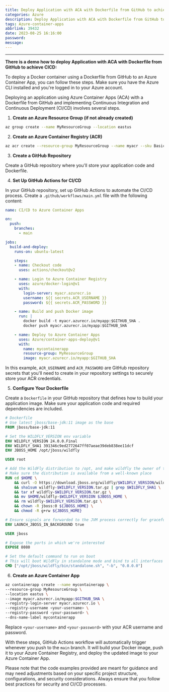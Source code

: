 ```yaml
---
title: Deploy Application with ACA with Dockerfile from GitHub to achieve CICD
categories: Azure
description: Deploy Application with ACA with Dockerfile from GitHub to achieve CICD
tags: Azure-container-apps
abbrlink: 39432
date: 2023-08-25 16:16:00
password:
message:
---
```

---

**There is a demo how to deploy Application with ACA with Dockerfile from GitHub to achieve CICD:**

To deploy a Docker container using a Dockerfile from GitHub to an Azure Container App,  you can follow these steps. Make sure you have the Azure CLI installed and you're logged in to your Azure account.

Deploying an application using Azure Container Apps (ACA) with a Dockerfile from GitHub and implementing Continuous Integration and Continuous Deployment (CI/CD) involves several steps. 

1. **Create an Azure Resource Group (if not already created)**

```bash
az group create --name MyResourceGroup --location eastus
```

2. **Create an Azure Container Registry (ACR)**

```bash
az acr create --resource-group MyResourceGroup --name myacr --sku Basic --admin-enabled true
```

3. **Create a GitHub Repository**

Create a GitHub repository where you'll store your application code and Dockerfile.

4. **Set Up GitHub Actions for CI/CD**

In your GitHub repository, set up GitHub Actions to automate the CI/CD process. Create a `.github/workflows/main.yml` file with the following content:

```yaml
name: CI/CD to Azure Container Apps

on:
  push:
    branches:
      - main

jobs:
  build-and-deploy:
    runs-on: ubuntu-latest

    steps:
    - name: Checkout code
      uses: actions/checkout@v2

    - name: Login to Azure Container Registry
      uses: azure/docker-login@v1
      with:
        login-server: myacr.azurecr.io
        username: ${{ secrets.ACR_USERNAME }}
        password: ${{ secrets.ACR_PASSWORD }}

    - name: Build and push Docker image
      run: |
        docker build -t myacr.azurecr.io/myapp:$GITHUB_SHA .
        docker push myacr.azurecr.io/myapp:$GITHUB_SHA

    - name: Deploy to Azure Container Apps
      uses: Azure/container-apps-deploy@v1
      with:
        name: mycontainerapp
        resource-group: MyResourceGroup
        image: myacr.azurecr.io/myapp:$GITHUB_SHA
```

In this example, `ACR_USERNAME` and `ACR_PASSWORD` are GitHub repository secrets that you'll need to create in your repository settings to securely store your ACR credentials.

5. **Configure Your Dockerfile**

Create a `Dockerfile` in your GitHub repository that defines how to build your application image. Make sure your application code and required dependencies are included.

```Dockerfile
# Dockerfile
# Use latest jboss/base-jdk:11 image as the base
FROM jboss/base-jdk:11

# Set the WILDFLY_VERSION env variable
ENV WILDFLY_VERSION 24.0.0.Final
ENV WILDFLY_SHA1 391346c9ed2772647ff07aeae39deb838ee11dcf
ENV JBOSS_HOME /opt/jboss/wildfly

USER root

# Add the WildFly distribution to /opt, and make wildfly the owner of the extracted tar content
# Make sure the distribution is available from a well-known place
RUN cd $HOME \
    && curl -O https://download.jboss.org/wildfly/$WILDFLY_VERSION/wildfly-$WILDFLY_VERSION.tar.gz \
    && sha1sum wildfly-$WILDFLY_VERSION.tar.gz | grep $WILDFLY_SHA1 \
    && tar xf wildfly-$WILDFLY_VERSION.tar.gz \
    && mv $HOME/wildfly-$WILDFLY_VERSION $JBOSS_HOME \
    && rm wildfly-$WILDFLY_VERSION.tar.gz \
    && chown -R jboss:0 ${JBOSS_HOME} \
    && chmod -R g+rw ${JBOSS_HOME}

# Ensure signals are forwarded to the JVM process correctly for graceful shutdown
ENV LAUNCH_JBOSS_IN_BACKGROUND true

USER jboss

# Expose the ports in which we're interested
EXPOSE 8080

# Set the default command to run on boot
# This will boot WildFly in standalone mode and bind to all interfaces
CMD ["/opt/jboss/wildfly/bin/standalone.sh", "-b", "0.0.0.0"]
```

6. **Create an Azure Container App**

```bash
az containerapp create --name mycontainerapp \
--resource-group MyResourceGroup \
--location eastus \
--image myacr.azurecr.io/myapp:$GITHUB_SHA \
--registry-login-server myacr.azurecr.io \
--registry-username <your-username> \
--registry-password <your-password> \
--dns-name-label mycontainerapp
```

Replace `<your-username>` and `<your-password>` with your ACR username and password.

With these steps, GitHub Actions workflow will automatically trigger whenever you push to the `main` branch. It will build your Docker image, push it to your Azure Container Registry, and deploy the updated image to your Azure Container App.

Please note that the code examples provided are meant for guidance and may need adjustments based on your specific project structure, configurations, and security considerations. Always ensure that you follow best practices for security and CI/CD processes.
